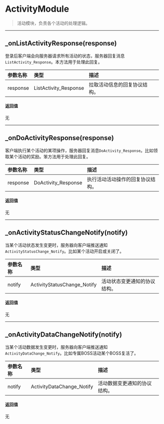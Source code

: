 # ActivityModule

> 活动模块，负责各个活动的处理逻辑。

---

## _onListActivityResponse(response)
登录后客户端会向服务器请求所有活动的状态，服务器回复消息`ListActivity_Response`。本方法用于处理此回复。

|参数名称|类型|描述|
|:---|:---|:---|
|response|ListActivity_Response|拉取活动信息的回复协议结构。|

#### 返回值
无

---

## _onDoActivityResponse(response)
客户端执行某个活动的某项操作，服务器回复消息`DoActivity_Response`。比如领取某个活动的奖励。笨方法用于处理此回复。

|参数名称|类型|描述|
|:---|:---|:---|
|response|DoActivity_Response|执行活动活动操作的回复协议结构。|

#### 返回值
无

---

## _onActivityStatusChangeNotify(notify)
当某个活动状态发生变更时，服务器向客户端推送通知`ActivityStatusChange_Notify`。比如某个活动开启或关闭了。

|参数名称|类型|描述|
|:---|:---|:---|
|notify|ActivityStatusChange_Notify|活动状态变更通知的协议结构。|

#### 返回值
无

---

## _onActivityDataChangeNotify(notify)
当某个活动数据发生变更时，服务器向客户端推送通知`ActivityDataChange_Notify`。比如专属BOSS活动某个BOSS复活了。

|参数名称|类型|描述|
|:---|:---|:---|
|notify|ActivityDataChange_Notify|活动数据变更通知的协议结构。|

#### 返回值
无

